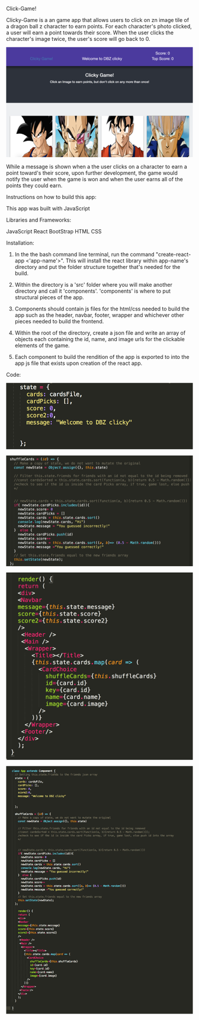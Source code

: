 Click-Game!

Clicky-Game is a an game app that allows users to click on zn image tile of a dragon ball z character to earn points. For each character's photo clicked, a user will earn a point towards their score. When the user clicks the character's image twice, the user's score will go back to 0.

![game landing page](assets/images/gameLanding.jpg)

While a message is shown when a the user clicks on a character to earn a point toward's their score, upon further development, the game  would notify the user when the game is won and when the user earns all of the points they could earn.

Instructions on how to build this app:

This app was built with JavaScript

Libraries and Frameworks:

JavaScript
React 
BootStrap
HTML
CSS


Installation:

1. In the the bash command line terminal, run the command "create-react-app <'app-name'>". This will install the react library within app-name's directory and put the folder structure together that's needed for the build.

2. Within the directory is a 'src' folder where you will make another directory and call it 'components'. 'components' is where to put structural pieces of the app.

3. Components should contain js files for the html/css needed to build the app such as the header, navbar, footer, wrapper and whichever other pieces needed to build the frontend.

4. Within the root of the directory, create a json file and write an array of objects each containing the id, name, and image urls for the clickable elements of the game.


5. Each component to build the rendition of the app is exported to into the app js file that exists upon creation of the react app.

Code:

![state](assets/images/state.jpg)

![shuffle cards](assets/images/shuffleCards.jpg)

![render](assets/images/render.jpg)

![app class](assets/images/appClass.jpg)







          








